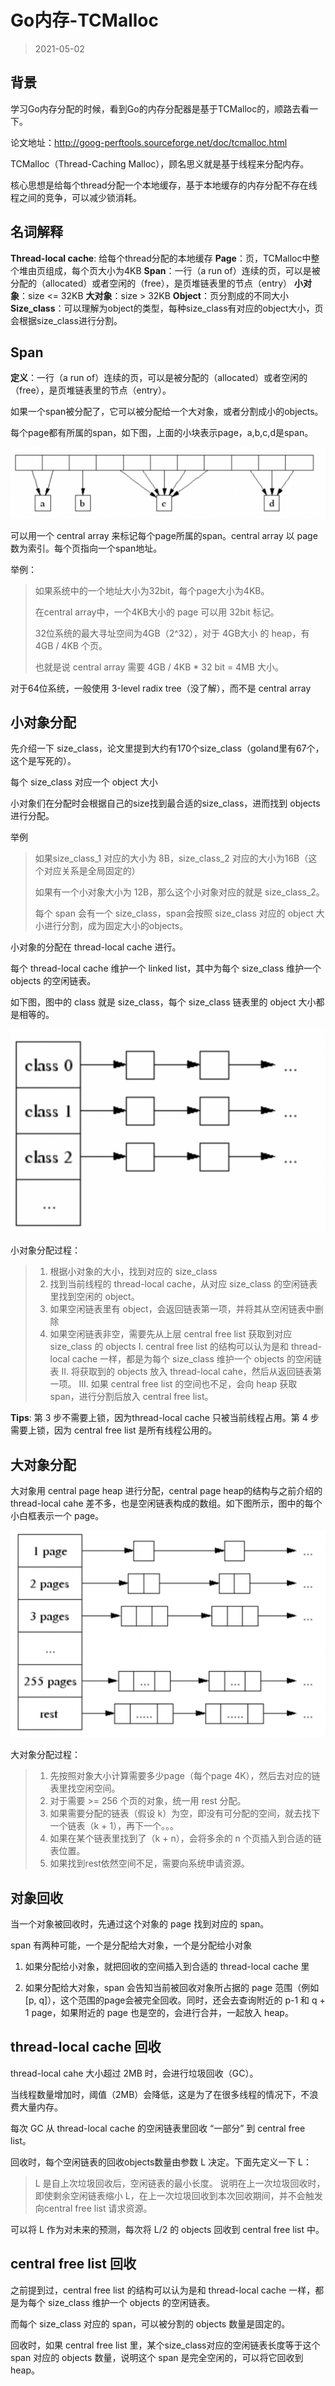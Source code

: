 # Go内存-TCMalloc

> 2021-05-02

## 背景
学习Go内存分配的时候，看到Go的内存分配器是基于TCMalloc的，顺路去看一下。

论文地址：http://goog-perftools.sourceforge.net/doc/tcmalloc.html

TCMalloc（Thread-Caching Malloc），顾名思义就是基于线程来分配内存。

核心思想是给每个thread分配一个本地缓存，基于本地缓存的内存分配不存在线程之间的竞争，可以减少锁消耗。

## 名词解释

**Thread-local cache**: 给每个thread分配的本地缓存
**Page**：页，TCMalloc中整个堆由页组成，每个页大小为4KB
**Span**：一行（a run of）连续的页，可以是被分配的（allocated）或者空闲的（free），是页堆链表里的节点（entry）
**小对象**：size <= 32KB
**大对象**：size > 32KB
**Object**：页分割成的不同大小
**Size_class**：可以理解为object的类型，每种size_class有对应的object大小，页会根据size_class进行分割。

## Span

**定义**：一行（a run of）连续的页，可以是被分配的（allocated）或者空闲的（free），是页堆链表里的节点（entry）。

如果一个span被分配了，它可以被分配给一个大对象，或者分割成小的objects。

每个page都有所属的span，如下图，上面的小块表示page，a,b,c,d是span。

![page with span](../sources/images/tcmalloc-1.png)

可以用一个 central array 来标记每个page所属的span。central array 以 page 数为索引。每个页指向一个span地址。

举例：

> 如果系统中的一个地址大小为32bit，每个page大小为4KB。
>
> 在central array中，一个4KB大小的 page 可以用 32bit 标记。
>
> 32位系统的最大寻址空间为4GB（2^32），对于 4GB大小 的 heap，有 4GB / 4KB 个页。
>
> 也就是说 central array 需要 4GB / 4KB * 32 bit = 4MB 大小。

对于64位系统，一般使用 3-level radix tree（没了解），而不是 central array



## 小对象分配

先介绍一下 size_class，论文里提到大约有170个size_class（goland里有67个，这个是写死的）。

每个 size_class 对应一个 object 大小

小对象们在分配时会根据自己的size找到最合适的size_class，进而找到 objects 进行分配。

举例

> 如果size_class_1 对应的大小为 8B，size_class_2 对应的大小为16B（这个对应关系是全局固定的）
>
> 如果有一个小对象大小为 12B，那么这个小对象对应的就是 size_class_2。
>
> 每个 span 会有一个 size_class，span会按照 size_class 对应的 object 大小进行分割，成为固定大小的objects。



小对象的分配在 thread-local cache 进行。

每个 thread-local cache 维护一个 linked list，其中为每个 size_class 维护一个 objects 的空闲链表。

如下图，图中的 class 就是 size_class，每个 size_class 链表里的 object 大小都是相等的。

![thread-local cache](../sources/images/tcmalloc-2.png)

小对象分配过程：

> 1. 根据小对象的大小，找到对应的 size_class
> 2.  找到当前线程的 thread-local cache，从对应 size_class 的空闲链表里找到空闲的 object。
> 3. 如果空闲链表里有 object，会返回链表第一项，并将其从空闲链表中删除
> 4. 如果空闲链表非空，需要先从上层 central free list 获取到对应 size_class 的 objects
>    I. central free list 的结构可以认为是和 thread-local cache 一样，都是为每个 size_class 维护一个 objects 的空闲链表
>    II. 将获取到的 objects 放入 thread-local cahe，然后从返回链表第一项。
>    III. 如果 central free list 的空间也不足，会向 heap 获取 span，进行分割后放入 central free list。

**Tips**: 第 3 步不需要上锁，因为thread-local cache 只被当前线程占用。第 4 步需要上锁，因为 central free list 是所有线程公用的。



## 大对象分配

大对象用 central page heap 进行分配，central page heap的结构与之前介绍的 thread-local cahe 差不多，也是空闲链表构成的数组。如下图所示，图中的每个小白框表示一个 page。

![central page heap](../sources/images/tcmalloc-3.png)

大对象分配过程：

> 1. 先按照对象大小计算需要多少page（每个page 4K），然后去对应的链表里找空闲空间。
> 2. 对于需要 >= 256 个页的对象，统一用 rest 分配。
> 3. 如果需要分配的链表（假设 k）为空，即没有可分配的空间，就去找下一个链表（k + 1），再下一个。。。
> 4. 如果在某个链表里找到了（k + n），会将多余的 n 个页插入到合适的链表位置。
> 5. 如果找到rest依然空间不足，需要向系统申请资源。



## 对象回收

当一个对象被回收时，先通过这个对象的 page 找到对应的 span。

span 有两种可能，一个是分配给大对象，一个是分配给小对象

1. 如果分配给小对象，就把回收的空间插入到合适的 thread-local cache 里

2. 如果分配给大对象，span 会告知当前被回收对象所占据的 page 范围（例如 [p, q]），这个范围的page会被完全回收。同时，还会去查询附近的 p-1 和 q + 1 page，如果附近的 page 也是空的，会进行合并，一起放入 heap。



## thread-local cache 回收

thread-local cahe 大小超过 2MB 时，会进行垃圾回收（GC）。

当线程数量增加时，阈值（2MB）会降低，这是为了在很多线程的情况下，不浪费大量内存。

每次 GC 从 thread-local cache 的空闲链表里回收 “一部分” 到 central free list。

回收时，每个空闲链表的回收objects数量由参数 L 决定。下面先定义一下 L：

> L 是自上次垃圾回收后，空闲链表的最小长度。
> 说明在上一次垃圾回收时，即使剩余空闲链表缩小 L，在上一次垃圾回收到本次回收期间，并不会触发向central free list 请求资源。

可以将 L 作为对未来的预测，每次将 L/2 的 objects 回收到 central free list 中。



## central free list 回收

之前提到过，central free list 的结构可以认为是和 thread-local cache 一样，都是为每个 size_class 维护一个 objects 的空闲链表。

而每个 size_class 对应的 span，可以被分割的 objects 数量是固定的。

回收时，如果 central free list 里，某个size_class对应的空闲链表长度等于这个 span 对应的 objects 数量，说明这个 span 是完全空闲的，可以将它回收到 heap。



